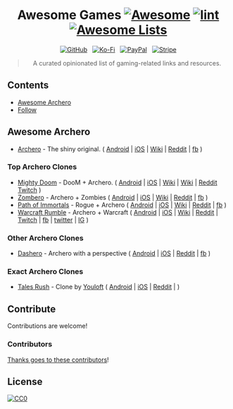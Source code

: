 <div align="center">

<!-- title -->

<!--lint ignore no-dead-urls-->

# Awesome Games [![Awesome](https://awesome.re/badge.svg)](https://awesome.re) [![lint](https://github.com/helena-o-shaw/awesome-games/actions/workflows/lint.yaml/badge.svg)](https://github.com/helena-o-shaw/awesome-games/actions/workflows/lint.yaml) [![Awesome Lists](https://srv-cdn.himpfen.io/badges/awesome-lists/awesomelists-flat.svg)](https://github.com/brandonhimpfen/awesome)

[![GitHub](https://srv-cdn.himpfen.io/badges/github/github-flat.svg)](https://github.com/sponsors/helena-o-shaw/) &nbsp; [![Ko-Fi](https://srv-cdn.himpfen.io/badges/kofi/kofi-flat.svg)](https://ko-fi.com/helena_shaw) &nbsp; [![PayPal](https://srv-cdn.himpfen.io/badges/paypal/paypal-flat.svg)](https://paypal.me/helena_shaw) &nbsp; [![Stripe](https://srv-cdn.himpfen.io/badges/stripe/stripe-flat.svg)](https://tinyurl.com/helena-o-shaw)

<!-- subtitle -->

> A curated opinionated list of gaming-related links and resources.

<!-- image -->

<!--
<a href="" target="_blank" rel="noopener noreferrer">
  <img src="" />
</a>
-->

<!-- description -->

<!-- TODO -->

</div>

<!-- TOC -->

## Contents

- [Awesome Archero](#awesome-archero)
- [Follow](#follow)

<!-- CONTENT -->

## Awesome Archero

- [Archero](https://www.habby.fun/game/detail/archero) - The shiny original.
(
[Android](https://play.google.com/store/apps/details?id=com.habby.archero) |
[iOS](https://apps.apple.com/us/app/archero/id1453651052) |
[Wiki](https://archero.fandom.com/wiki/Archero_Wiki) |
[Reddit](https://www.reddit.com/r/Archero/wiki/index/) |
[fb](https://www.facebook.com/archerogame/)
)

### Top Archero Clones

- [Mighty Doom](https://bethesda.net/en-US/game/mightydoom) - DooM + Archero.
(
[Android](https://play.google.com/store/apps/details?id=com.bethsoft.ubu) |
[iOS](https://apps.apple.com/us/app/mighty-doom/id1535673981) |
[Wiki](https://doom.fandom.com/wiki/Mighty_Doom) |
[Wiki](https://doomwiki.org/wiki/Mighty_Doom) | 
[Reddit](https://www.reddit.com/r/MightyDoom/top/?t=all)
[Twitch](https://www.twitch.tv/directory/category/mighty-doom/)
)
- [Zombero](https://aldagames.com/games/zombero) - Archero + Zombies
(
[Android](https://play.google.com/store/apps/details?id=com.aldagames.zombero.bullet.hell) |
[iOS](https://apps.apple.com/us/app/zombero-hero-shooter/id1491773702) |
[Wiki](https://apps.fandom.com/wiki/Zombero) |
[Reddit](https://www.reddit.com/r/Zombero/top/?t=all) |
[fb](https://www.facebook.com/Zombero/)
)
- [Path of Immortals](https://poi.dreamplusgames.com/) - Rogue + Archero
(
[Android](https://play.google.com/store/apps/details?id=com.mechanist.poi) |
[iOS](https://apps.apple.com/us/app/path-of-immortals-survivor/id1557623459) |
[Wiki](https://land-of-immortals.fandom.com/wiki/Path_of_the_Immortal) |
[Reddit](https://www.reddit.com/r/pathofimmortals/top/?t=all) |
[fb](https://www.facebook.com/pathofimmortals/)
)
- [Warcraft Rumble](https://warcraftrumble.blizzard.com/) - Archero + Warcraft
(
[Android](https://play.google.com/store/apps/details?id=com.blizzard.arc) |
[iOS](https://apps.apple.com/us/app/warcraft-rumble/id1600575058) |
[Wiki](https://wowpedia.fandom.com/wiki/Warcraft_Rumble) |
[Reddit](https://www.reddit.com/r/warcraftrumble/top/?t=all) |
[Twitch](https://www.twitch.tv/directory/category/warcraft-arclight-rumble) |
[fb](https://www.facebook.com/WarcraftRumble/) |
[twitter](https://twitter.com/warcraftrumble) |
[IG](https://www.instagram.com/warcraftrumble/)
)


### Other Archero Clones

- [Dashero](https://www.treflegame.com/portfolio.html#dashero) - Archero with a perspective
(
[Android](https://play.google.com/store/apps/details?id=com.trefle.dashero) |
[iOS](https://apps.apple.com/us/app/legend-heroes-nonstop-combo/id1504030024) |
[Reddit](https://www.reddit.com/r/dasherogame/top/?t=all) |
[fb](https://www.facebook.com/DasheroGame/)
)

### Exact Archero Clones

- [Tales Rush]() - Clone by [Youloft](https://game.youloft.com/#/about)
(
[Android](https://play.google.com/store/apps/details?id=com.xchange.talesrush) |
[iOS](https://apps.apple.com/us/app/tales-rush/id1483719548) |
[Reddit](https://www.reddit.com/r/Talesrush/top/?t=all) |
)


<!-- TODO:

+ Combat Quest
+ 
+ ...
+ Warcraft Rumble

# Close Archero Clones

* Tales Rush
* Dragono
* Archaya
* Archer Hunter

? Idle Breaker
Arcade Hunter, Butchero, Byebye Monster, Archer Adventure
Heroics Archero Adventures, Wizard Legend, Tank Hero, Super Duper
Biubiu Tales (Heroes Rush), Hunter: Master of Arrow, 
Evil Shooter, Hit and Run, ByeBye Monster, Magicians Apprentice, Arcade Hunter, Ninja Story
Super Duper (early access), Shooting League: Bounty Hunter (early access)
Zombie Attack: Survival, Zombies: Shooting Attack Survival
Hero Rush, Impossible Space, Archer Girl, Crazy Wildling
Monster Killer, Lunch Hero, Bow Hero, Bow Land
Weapon Masters: Rougelike, Mecha , The Adventure: Pocket Journey
Arrow Shooting Battle Game 3D, Archery Hero: The Next Generation
Crazy Wildling, Heroics, Super Clone, Jackal Squad
BiuBiu Tales, 

https://play.google.com/store/apps/collection/cluster?gsr=SjtqGEUva0JQc2pEeHY2K1NmLzgra1ZFelE9PcICHgoWChJjb20ubXliby5kb29tc2xhbmQQBxgIMAE4AA%3D%3D:S:ANO1ljI6s9A

- [?]() - Archero + ?
(
[Android]() |
[iOS]() |
[Wiki]() |
[Reddit]() |
[fb]()
)

-->

<!-- END CONTENT -->

## Contribute

Contributions are welcome!

### Contributors

[Thanks goes to these contributors](https://github.com/helena-o-shaw/awesome-games/graphs/contributors)!

## License

[![CC0](https://mirrors.creativecommons.org/presskit/buttons/88x31/svg/by-sa.svg)](http://creativecommons.org/licenses/by-sa/4.0/)
